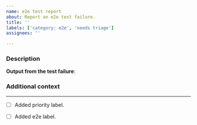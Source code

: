 ```yaml
---
name: e2e test report
about: Report an e2e test failure.
title: ''
labels: ['category: e2e', 'needs triage']
assignees: ''

---
```


### Description
<!-- Before reporting an issue, are you sure this e2e test is failing consistently? -->
<!-- Add a clear and concise description of what the issue is. Please, be as descriptive as possible. -->

**Output from the test failure**:
<!-- Chunk of the output from the test failure. It doesn't need to be the entire output, just the relevant part. e.g.
    TimeoutError: waiting for selector "..." failed: timeout 100000ms exceeded
      336 | 	);
    > 337 | 	const selector = await page.waitForSelector(
          | 	                              ^
      339 | 			selector
 -->

### Additional context
<!-- Any additional context or details you think might be helpful. -->
<!-- Ticket numbers/links, plugin versions, system statuses etc. -->

---

- [ ] Added priority label.
<!-- For the priority label, use your best judgement. -->
- [ ] Added e2e label.
<!-- Add one of the "e2e: broken flow/test/environment" labels. See their description and try to match it with the actual issue. -->
